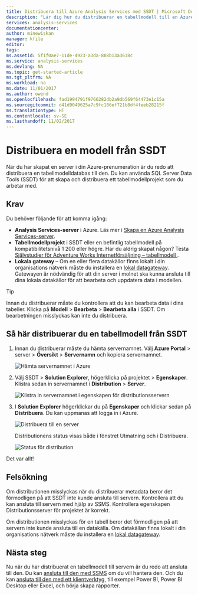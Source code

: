```yaml
---
title: Distribuera till Azure Analysis Services med SSDT | Microsoft Docs
description: "Lär dig hur du distribuerar en tabellmodell till en Azure Analysis Services-server med SSDT."
services: analysis-services
documentationcenter: 
author: minewiskan
manager: kfile
editor: 
tags: 
ms.assetid: 5f1f0ae7-11de-4923-a3da-888b13a3638c
ms.service: analysis-services
ms.devlang: NA
ms.topic: get-started-article
ms.tgt_pltfrm: NA
ms.workload: na
ms.date: 11/01/2017
ms.author: owend
ms.openlocfilehash: fad1994791f9766282db2a9db569f64473e1c15a
ms.sourcegitcommit: d41d9049625a7c9fc186ef721b8df4feeb28215f
ms.translationtype: HT
ms.contentlocale: sv-SE
ms.lasthandoff: 11/02/2017
---
```

# <a name="deploy-a-model-from-ssdt"></a>Distribuera en modell från SSDT
När du har skapat en server i din Azure-prenumeration är du redo att distribuera en tabellmodelldatabas till den. Du kan använda SQL Server Data Tools (SSDT) för att skapa och distribuera ett tabellmodellprojekt som du arbetar med. 

## <a name="prerequisites"></a>Krav
Du behöver följande för att komma igång:

* **Analysis Services-server** i Azure. Läs mer i [Skapa en Azure Analysis Services-server](analysis-services-create-server.md).
* **Tabellmodellprojekt** i SSDT eller en befintlig tabellmodell på kompatibilitetsnivå 1 200 eller högre. Har du aldrig skapat någon? Testa [Självstudier för Adventure Works Internetförsäljning – tabellmodell ](https://msdn.microsoft.com/library/hh231691.aspx).
* **Lokala gateway** – Om en eller flera datakällor finns lokalt i din organisations nätverk måste du installera en [lokal datagateway](analysis-services-gateway.md). Gatewayen är nödvändig för att din server i molnet ska kunna ansluta till dina lokala datakällor för att bearbeta och uppdatera data i modellen.

> [!TIP]
> Innan du distribuerar måste du kontrollera att du kan bearbeta data i dina tabeller. Klicka på **Modell** > **Bearbeta** > **Bearbeta alla** i SSDT. Om bearbetningen misslyckas kan inte du distribuera.
> 
> 

## <a name="to-deploy-a-tabular-model-from-ssdt"></a>Så här distribuerar du en tabellmodell från SSDT

1. Innan du distribuerar måste du hämta servernamnet. Välj **Azure Portal** > server > **Översikt** > **Servernamn** och kopiera servernamnet.
   
    ![Hämta servernamnet i Azure](./media/analysis-services-deploy/aas-deploy-get-server-name.png)
2. Välj SSDT > **Solution Explorer**, högerklicka på projektet > **Egenskaper**. Klistra sedan in servernamnet i **Distribution** > **Server**.   
   
    ![Klistra in servernamnet i egenskapen för distributionsservern](./media/analysis-services-deploy/aas-deploy-deployment-server-property.png)
3. I **Solution Explorer** högerklickar du på **Egenskaper** och klickar sedan på **Distribuera**. Du kan uppmanas att logga in i Azure.
   
    ![Distribuera till en server](./media/analysis-services-deploy/aas-deploy-deploy.png)
   
    Distributionens status visas både i fönstret Utmatning och i Distribuera.
   
    ![Status för distribution](./media/analysis-services-deploy/aas-deploy-status.png)

Det var allt!


## <a name="troubleshooting"></a>Felsökning
Om distributionen misslyckas när du distribuerar metadata beror det förmodligen på att SSDT inte kunde ansluta till servern. Kontrollera att du kan ansluta till servern med hjälp av SSMS. Kontrollera egenskapen Distributionsserver för projektet är korrekt.

Om distributionen misslyckas för en tabell beror det förmodligen på att servern inte kunde ansluta till en datakälla. Om datakällan finns lokalt i din organisations nätverk måste du installera en [lokal datagateway](analysis-services-gateway.md).

## <a name="next-steps"></a>Nästa steg
Nu när du har distribuerat en tabellmodell till servern är du redo att ansluta till den. Du kan [ansluta till den med SSMS](analysis-services-manage.md) om du vill hantera den. Och du kan [ansluta till den med ett klientverktyg](analysis-services-connect.md), till exempel Power BI, Power BI Desktop eller Excel, och börja skapa rapporter.

